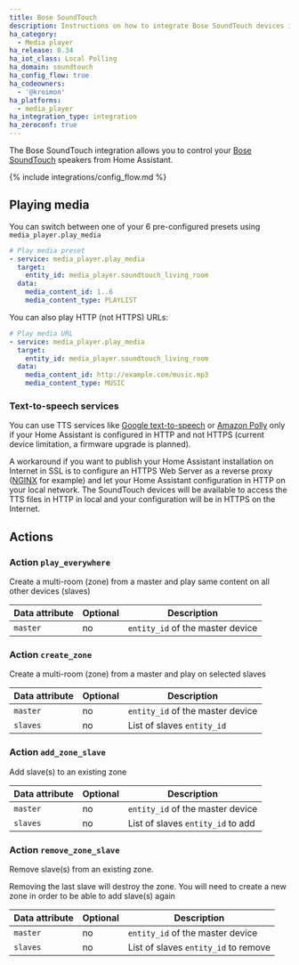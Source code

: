 ```yaml
---
title: Bose SoundTouch
description: Instructions on how to integrate Bose SoundTouch devices into Home Assistant.
ha_category:
  - Media player
ha_release: 0.34
ha_iot_class: Local Polling
ha_domain: soundtouch
ha_config_flow: true
ha_codeowners:
  - '@kroimon'
ha_platforms:
  - media_player
ha_integration_type: integration
ha_zeroconf: true
---
```


The Bose SoundTouch integration allows you to control your [Bose SoundTouch](https://www.soundtouch.com/) speakers from Home Assistant.

{% include integrations/config_flow.md %}

## Playing media

You can switch between one of your 6 pre-configured presets using ```media_player.play_media```

```yaml
# Play media preset
- service: media_player.play_media
  target:
    entity_id: media_player.soundtouch_living_room
  data:
    media_content_id: 1..6
    media_content_type: PLAYLIST
```

You can also play HTTP (not HTTPS) URLs:

```yaml
# Play media URL
- service: media_player.play_media
  target:
    entity_id: media_player.soundtouch_living_room
  data:
    media_content_id: http://example.com/music.mp3
    media_content_type: MUSIC
```

### Text-to-speech services

You can use TTS services like [Google text-to-speech](/integrations/google_translate) or [Amazon Polly](/integrations/amazon_polly) only if your Home Assistant is configured in HTTP and not HTTPS (current device limitation, a firmware upgrade is planned).

A workaround if you want to publish your Home Assistant installation on Internet in SSL is to configure an HTTPS Web Server as a reverse proxy ([NGINX](/docs/ecosystem/nginx/) for example) and let your Home Assistant configuration in HTTP on your local network. The SoundTouch devices will be available to access the TTS files in HTTP in local and your configuration will be in HTTPS on the Internet.

## Actions

### Action `play_everywhere`

Create a multi-room (zone) from a master and play same content on all other
 devices (slaves)

| Data attribute | Optional | Description |
| ---------------------- | -------- | ----------- |
| `master` | no | `entity_id` of the master device

### Action `create_zone`

Create a multi-room (zone) from a master and play on selected slaves

| Data attribute | Optional | Description |
| ---------------------- | -------- | ----------- |
| `master` | no | `entity_id` of the master device|
| `slaves` | no | List of slaves `entity_id`      |

### Action `add_zone_slave`

Add slave(s) to an existing zone

| Data attribute | Optional | Description  |
| ---------------------- | -------- | ------------ |
| `master` | no | `entity_id` of the master device |
| `slaves` | no | List of slaves `entity_id` to add|

### Action `remove_zone_slave`

Remove slave(s) from an existing zone.

Removing the last slave will destroy the zone. You will need to
create a new zone in order to be able to add slave(s) again

| Data attribute | Optional | Description      |
| ---------------------- | -------- | ---------------- |
| `master` | no | `entity_id` of the master device     |
| `slaves` | no | List of slaves `entity_id` to remove |
